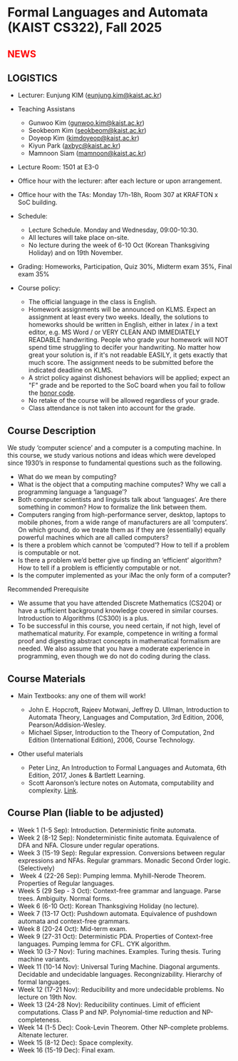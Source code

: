 Formal Languages and Automata (KAIST CS322), Fall 2025
====================


<span style="color:red">NEWS</span>
---------------------



LOGISTICS
---------------------
- Lecturer: Eunjung KIM (eunjung.kim@kaist.ac.kr)

- Teaching Assistans 
  - Gunwoo Kim (gunwoo.kim@kaist.ac.kr)
  - Seokbeom Kim (seokbeom@kaist.ac.kr)
  - Doyeop Kim (kimdoyeop@kaist.ac.kr)
  - Kiyun Park (axbyc@kaist.ac.kr)
  - Mamnoon Siam (mamnoon@kaist.ac.kr)
    
- Lecture Room: 1501 at E3-0
  
- Office hour with the lecturer: after each lecture or upon arrangement.
- Office hour with the TAs: Monday 17h-18h, Room 307 at KRAFTON x SoC building.
  

  
- Schedule: 
  - Lecture Schedule. Monday and Wednesday, 09:00-10:30.
  - All lectures will take place on-site.
  - No lecture during the week of 6-10 Oct (Korean Thanksgiving Holiday) and on 19th November.
     
- Grading: Homeworks, Participation, Quiz 30%, Midterm exam 35%, Final exam 35%
  
 
- Course policy:
  - The official language in the class is English. 
  - Homework assignments will be announced on KLMS. Expect an assignment at least every two weeks. Ideally, the solutions to homeworks should be written in English, either in latex / in a text editor, e.g. MS Word / or VERY CLEAN AND IMMEDIATELY READABLE handwriting. People who grade your homework will NOT spend time struggling to decifer your handwriting. No matter how great your solution is, if it's not readable EASILY, it gets exactly that much score. The assignment needs to be submitted before the indicated deadline on KLMS. 
  - A strict policy against dishonest behaviors will be applied; expect an "F" grade and be reported to the SoC board when you fail to follow the [honor code](https://cs.kaist.ac.kr/content?menu=309).
  - No retake of the course will be allowed regardless of your grade.
  - Class attendance is not taken into account for the grade.


Course Description
-------------------
We study ‘computer science’ and a computer is a computing machine. In this course, we study various notions and ideas which were developed since 1930’s in response to fundamental questions such as the following. 
  - What do we mean by computing? 
  - What is the object that a computing machine computes? Why we call a programming language a ‘language’?
- Both computer scientists and linguists talk about ‘languages’. Are there something in common? How to formalize the link between them.
- Computers ranging from high-performance server, desktop, laptops to mobile phones, from a wide range of manufacturers are all ‘computers’. On which ground, do we treate them as if they are (essentially) equally powerful machines which are all called computers?
- Is there a problem which cannot be ‘computed’? How to tell if a problem is computable or not.
- Is there a problem we’d better give up finding an ‘efficient’ algorithm? How to tell if a problem is efficiently computable or not.
- Is the computer implemented as your iMac the only form of a computer? 

Recommended Prerequisite
- We assume that you have attended Discrete Mathematics (CS204) or have a sufficient background knowledge covered in similar courses. Introduction to Algorithms (CS300) is a plus. 
- To be successful in this course, you need certain, if not high, level of mathematical maturity. For example, competence in writing a formal proof and digesting abstract concepts in mathematical formalism are needed. 
We also assume that you have a moderate experience in programming, even though we do not do coding during the class.


Course Materials
-------------------
- Main Textbooks: any one of them will work! 
  - John E. Hopcroft, Rajeev Motwani, Jeffrey D. Ullman, Introduction to Automata Theory, Languages and Computation, 3rd Edition, 2006, Pearson/Addision-Wesley. 
  - Michael Sipser, Introduction to the Theory of Computation, 2nd Edition (International Edition), 2006, Course Technology. 

- Other useful materials
  - Peter Linz, An Introduction to Formal Languages and Automata, 6th Edition, 2017, Jones & Bartlett Learning.
  - Scott Aaronson’s lecture notes on Automata, computability and complexity. [Link](https://ocw.mit.edu/courses/6-045j-automata-computability-and-complexity-spring-2011/pages/lecture-notes/).

 
Course Plan (liable to be adjusted)
------------
- Week 1 (1-5 Sep): Introduction. Deterministic finite automata.
- Week 2 (8-12 Sep): Nondeterministic finite automata. Equivalence of DFA and NFA. Closure under regular operations. 
- Week 3 (15-19 Sep): Regular expression. Conversions between regular expressions and NFAs. Regular grammars. Monadic Second Order logic. (Selectively)
-  Week 4 (22-26 Sep): Pumping lemma. Myhill-Nerode Theorem. Properties of Regular languages.
- Week 5 (29 Sep - 3 Oct): Context-free grammar and language. Parse trees. Ambiguity. Normal forms. 
- Week 6 (6-10 Oct): Korean Thanksgiving Holiday (no lecture).
- Week 7 (13-17 Oct): Pushdown automata. Equivalence of pushdown automata and context-free grammars.
- Week 8 (20-24 Oct): Mid-term exam.
- Week 9 (27-31 Oct): Deterministic PDA. Properties of Context-free languages. Pumping lemma for CFL. CYK algorithm.
- Week 10 (3-7 Nov): Turing machines. Examples. Turing thesis. Turing machine variants. 
- Week 11 (10-14 Nov): Universal Turing Machine. Diagonal arguments. Decidable and undecidable languages. Recongnizability. Hierarchy of formal languages.
- Week 12 (17-21 Nov): Reducibility and more undecidable problems. No lecture on 19th Nov.
- Week 13 (24-28 Nov): Reducibility continues. Limit of efficient computations. Class P and NP. Polynomial-time reduction and NP-completeness. 
- Week 14 (1-5 Dec): Cook-Levin Theorem. Other NP-complete problems. Altenate lecturer.
- Week 15 (8-12 Dec): Space complexity. 
- Week 16 (15-19 Dec): Final exam.



